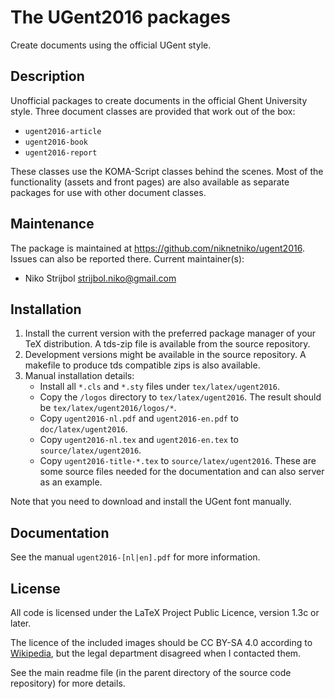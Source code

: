 # The UGent2016 packages

Create documents using the official UGent style.

## Description

Unofficial packages to create documents in the official Ghent University style. Three document classes are provided that work out of the box:

- `ugent2016-article`
- `ugent2016-book`
- `ugent2016-report`

These classes use the KOMA-Script classes behind the scenes. Most of the functionality (assets and front pages) are also available as separate packages for use with other document classes.

## Maintenance

The package is maintained at https://github.com/niknetniko/ugent2016. Issues can also be reported there.
Current maintainer(s):

- Niko Strijbol <strijbol.niko@gmail.com>

## Installation

1. Install the current version with the preferred package manager of your TeX distribution. A tds-zip file is available from the source repository.
2. Development versions might be available in the source repository. A makefile to produce tds compatible zips is also available.
3. Manual installation details:
    - Install all `*.cls` and `*.sty` files under `tex/latex/ugent2016`.
    - Copy the `/logos` directory to `tex/latex/ugent2016`. The result should be `tex/latex/ugent2016/logos/*`.
    - Copy `ugent2016-nl.pdf` and `ugent2016-en.pdf` to `doc/latex/ugent2016`.
    - Copy `ugent2016-nl.tex` and `ugent2016-en.tex` to `source/latex/ugent2016`.
    - Copy `ugent2016-title-*.tex` to `source/latex/ugent2016`. These are some source files needed for the documentation and can also server as an example.
    
Note that you need to download and install the UGent font manually.

## Documentation

See the manual `ugent2016-[nl|en].pdf` for more information.

## License

All code is licensed under the LaTeX Project Public Licence, version 1.3c or later.

The licence of the included images should be CC BY-SA 4.0 according to [Wikipedia](https://commons.wikimedia.org/wiki/File:Logo_UGent_NL_RGB_2400_kleur-op-wit.png), but the legal department disagreed when I contacted them.

See the main readme file (in the parent directory of the source code repository) for more details.

